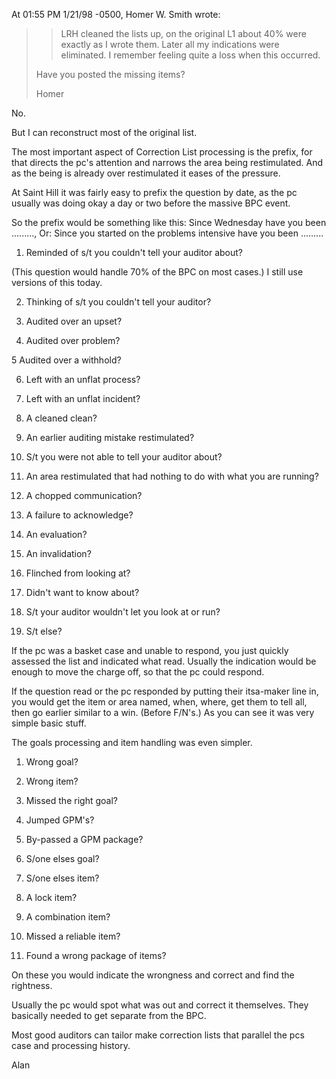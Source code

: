 
At 01:55 PM 1/21/98 -0500, Homer W. Smith wrote:

>> LRH cleaned the lists up, on the original L1 about 40% were exactly as I
>> wrote them. Later all my indications were eliminated. I remember feeling
>> quite a loss when this occurred.
>
>    Have you posted the missing items?
> 
>    Homer

No.

But I can reconstruct most of the original list.

The most important aspect of Correction List processing is the prefix, for
that directs the pc's attention and narrows the area being restimulated.
And as the being is already over restimulated it eases of the pressure.

At Saint Hill it was fairly easy to prefix the question by date, as the pc
usually was doing okay a day or two before the massive BPC event.

So the prefix would be something like this: Since Wednesday have you been
........., Or: Since you started on the problems intensive have you been
.........

1. Reminded of s/t you couldn't tell your auditor about?

(This question would handle 70% of the BPC on most cases.) I still use
versions of this today.

2. Thinking of s/t you couldn't tell your auditor?

3. Audited over an upset?

4. Audited over problem?

5 Audited over a withhold?

6. Left with an unflat process?

7. Left with an unflat incident?

8. A cleaned clean?

9. An earlier auditing mistake restimulated?

10. S/t you were not able to tell your auditor about?

11. An area restimulated that had nothing to do with what you are running?

12. A chopped communication?

13. A failure to acknowledge?

14. An evaluation?

15. An invalidation?

16. Flinched from looking at?

17. Didn't want to know about?

18. S/t your auditor wouldn't let you look at or run?

19. S/t else?

If the pc was a basket case and unable to respond, you just quickly
assessed the list and indicated what read. Usually the indication would be
enough to move the charge off, so that the pc could respond.

If the question read or the pc responded by putting their itsa-maker line
in, you would get the item or area named, when, where, get them to tell
all, then go earlier similar to a win. (Before F/N's.) As you can see it
was very simple basic stuff.

The goals processing and item handling was even simpler.

1. Wrong goal?

2. Wrong item?

3. Missed the right goal?

4. Jumped GPM's?

5. By-passed a GPM package?

6. S/one elses goal?

7. S/one elses item?

8. A lock item?

9. A combination item?

10. Missed a reliable item?

11. Found a wrong package of items?

On these you would indicate the wrongness and correct and find the rightness.

Usually the pc would spot what was out and correct it themselves. They
basically needed to get separate from the BPC.

Most good auditors can tailor make correction lists that parallel the pcs
case and processing history.

Alan

